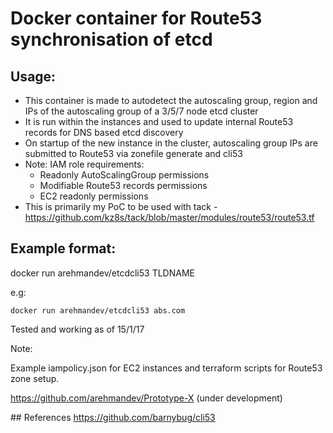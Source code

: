 # Docker container for Route53 synchronisation of etcd

## Usage:
- This container is made to autodetect the autoscaling group, region and IPs of the autoscaling group of a 3/5/7 node etcd cluster
- It is run within the instances and used to update internal Route53 records for DNS based etcd discovery
- On startup of the new instance in the cluster, autoscaling group IPs are submitted to Route53 via zonefile generate and cli53
- Note: IAM role requirements:
  - Readonly AutoScalingGroup permissions
  - Modifiable Route53 records permissions
  - EC2 readonly permissions
- This is primarily my PoC to be used with tack - https://github.com/kz8s/tack/blob/master/modules/route53/route53.tf

## Example format:
docker run arehmandev/etcdcli53 TLDNAME

e.g:

```
docker run arehmandev/etcdcli53 abs.com
```

Tested and working as of 15/1/17

Note:

Example iampolicy.json for EC2 instances and terraform scripts for Route53 zone setup.

https://github.com/arehmandev/Prototype-X (under development)

## References
https://github.com/barnybug/cli53
